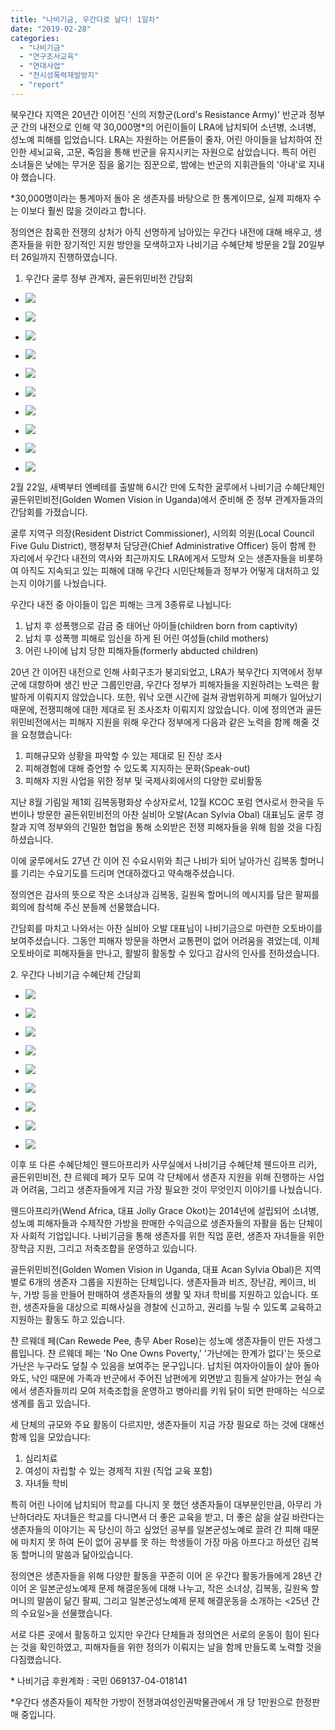 ```yaml
---
title: "나비기금, 우간다로 날다! 1일차"
date: "2019-02-28"
categories: 
  - "나비기금"
  - "연구조사교육"
  - "연대사업"
  - "전시성폭력재발방지"
  - "report"
---
```


북우간다 지역은 20년간 이어진 '신의 저항군(Lord's Resistance Army)' 반군과 정부군 간의 내전으로 인해 약 30,000명\*의 어린이들이 LRA에 납치되어 소년병, 소녀병, 성노예 피해를 입었습니다. LRA는 자원하는 어른들이 줄자, 어린 아이들을 납치하여 잔인한 세뇌교육, 고문, 죽임을 통해 반군을 유지시키는 자원으로 삼았습니다. 특히 어린 소녀들은 낮에는 무거운 짐을 옮기는 짐꾼으로, 밤에는 반군의 지휘관들의 '아내'로 지내야 했습니다.

\*30,000명이라는 통계마저 돌아 온 생존자를 바탕으로 한 통계이므로, 실제 피해자 수는 이보다 훨씬 많을 것이라고 합니다.

정의연은 참혹한 전쟁의 상처가 아직 선명하게 남아있는 우간다 내전에 대해 배우고, 생존자들을 위한 장기적인 지원 방안을 모색하고자 나비기금 수혜단체 방문을 2월 20일부터 26일까지 진행하였습니다.

1. 우간다 굴루 정부 관계자, 골든위민비전 간담회

- ![](https://womenandwar.net/kr/wp-content/uploads/2019/02/20190222_154700-1024x768.jpg)
    
- ![](https://womenandwar.net/kr/wp-content/uploads/2019/02/DSC_9282-1024x683.jpg)
    
- ![](https://womenandwar.net/kr/wp-content/uploads/2019/02/DSC_9239-1024x683.jpg)
    
- ![](https://womenandwar.net/kr/wp-content/uploads/2019/02/DSC_9276-1024x683.jpg)
    
- ![](https://womenandwar.net/kr/wp-content/uploads/2019/02/DSC_9337-1024x683.jpg)
    
- ![](https://womenandwar.net/kr/wp-content/uploads/2019/02/DSC_9334-1024x683.jpg)
    
- ![](https://womenandwar.net/kr/wp-content/uploads/2019/02/20190222_162101-1024x768.jpg)
    
- ![](https://womenandwar.net/kr/wp-content/uploads/2019/02/DSC_9342-1024x683.jpg)
    
- ![](https://womenandwar.net/kr/wp-content/uploads/2019/02/DSC_9352-1024x683.jpg)
    
- ![](https://womenandwar.net/kr/wp-content/uploads/2019/02/DSC04203-1024x683.jpg)
    

2월 22일, 새벽부터 엔베테를 출발해 6시간 만에 도착한 굴루에서 나비기금 수혜단체인 골든위민비전(Golden Women Vision in Uganda)에서 준비해 준 정부 관계자들과의 간담회를 가졌습니다.

굴루 지역구 의장(Resident District Commissioner), 시의회 의원(Local Council Five Gulu District), 행정부처 담당관(Chief Administrative Officer) 등이 함께 한 자리에서 우간다 내전의 역사와 최근까지도 LRA에게서 도망쳐 오는 생존자들을 비롯하여 아직도 지속되고 있는 피해에 대해 우간다 시민단체들과 정부가 어떻게 대처하고 있는지 이야기를 나눴습니다.

우간다 내전 중 아이들이 입은 피해는 크게 3종류로 나뉩니다:

1. 납치 후 성폭행으로 감금 중 태어난 아이들(children born from captivity)
2. 납치 후 성폭행 피해로 임신을 하게 된 어린 여성들(child mothers)
3. 어린 나이에 납치 당한 피해자들(formerly abducted children)

20년 간 이어진 내전으로 인해 사회구조가 붕괴되었고, LRA가 북우간다 지역에서 정부군에 대항하며 생긴 반군 그룹인만큼, 우간다 정부가 피해자들을 지원하려는 노력은 활발하게 이뤄지지 않았습니다. 또한, 워낙 오랜 시간에 걸쳐 광범위하게 피해가 일어났기 때문에, 전쟁피해에 대한 제대로 된 조사조차 이뤄지지 않았습니다. 이에 정의연과 골든위민비전에서는 피해자 지원을 위해 우간다 정부에게 다음과 같은 노력을 함께 해줄 것을 요청했습니다:

1. 피해규모와 상황을 파악할 수 있는 제대로 된 진상 조사
2. 피해경험에 대해 증언할 수 있도록 지지하는 문화(Speak-out)
3. 피해자 지원 사업을 위한 정부 및 국제사회에서의 다양한 로비활동

지난 8월 기림일 제1회 김복동평화상 수상자로서, 12월 KCOC 포럼 연사로서 한국을 두 번이나 방문한 골든위민비전의 아찬 실비아 오발(Acan Sylvia Obal) 대표님도 굴루 경찰과 지역 정부와의 긴밀한 협업을 통해 소외받은 전쟁 피해자들을 위해 힘쓸 것을 다짐하셨습니다.

이에 굴루에서도 27년 간 이어 진 수요시위와 최근 나비가 되어 날아가신 김복동 할머니를 기리는 수요기도를 드리며 연대하겠다고 약속해주셨습니다.

정의연은 감사의 뜻으로 작은 소녀상과 김복동, 길원옥 할머니의 메시지를 담은 팔찌를 회의에 참석해 주신 분들께 선물했습니다.

간담회를 마치고 나와서는 아찬 실비아 오발 대표님이 나비기금으로 마련한 오토바이를 보여주셨습니다. 그동안 피해자 방문을 하면서 교통편이 없어 어려움을 겪었는데, 이제 오토바이로 피해자들을 만나고, 활발히 활동할 수 있다고 감사의 인사를 전하셨습니다.

2\. 우간다 나비기금 수혜단체 간담회

- ![](https://womenandwar.net/kr/wp-content/uploads/2019/02/20190222_195242-1024x768.jpg)
    
- ![](https://womenandwar.net/kr/wp-content/uploads/2019/02/20190222_185001-1024x768.jpg)
    
- ![](https://womenandwar.net/kr/wp-content/uploads/2019/02/DSC04211-1024x683.jpg)
    
- ![](https://womenandwar.net/kr/wp-content/uploads/2019/02/DSC04212-1024x683.jpg)
    
- ![](https://womenandwar.net/kr/wp-content/uploads/2019/02/DSC04215-1024x683.jpg)
    
- ![](https://womenandwar.net/kr/wp-content/uploads/2019/02/DSC04220-1024x683.jpg)
    
- ![](https://womenandwar.net/kr/wp-content/uploads/2019/02/DSC04222-1024x683.jpg)
    
- ![](https://womenandwar.net/kr/wp-content/uploads/2019/02/DSC04223-1024x683.jpg)
    
- ![](https://womenandwar.net/kr/wp-content/uploads/2019/02/DSC04233-1024x683.jpg)
    

이후 또 다른 수혜단체인 웬드아프리카 사무실에서 나비기금 수혜단체 웬드아프 리카, 골든위민비전, 챤 르웨데 페가 모두 모여 각 단체에서 생존자 지원을 위해 진행하는 사업과 어려움, 그리고 생존자들에게 지금 가장 필요한 것이 무엇인지 이야기를 나눴습니다.

웬드아프리카(Wend Africa, 대표 Jolly Grace Okot)는 2014년에 설립되어 소녀병, 성노예 피해자들과 수제작한 가방을 판매한 수익금으로 생존자들의 자활을 돕는 단체이자 사회적 기업입니다. 나비기금을 통해 생존자를 위한 직업 훈련, 생존자 자녀들을 위한 장학금 지원, 그리고 저축조합을 운영하고 있습니다.

골든위민비전(Golden Women Vision in Uganda, 대표 Acan Sylvia Obal)은 지역별로 6개의 생존자 그룹을 지원하는 단체입니다. 생존자들과 비즈, 장난감, 케이크, 비누, 가방 등을 만들어 판매하여 생존자들의 생활 및 자녀 학비를 지원하고 있습니다. 또한, 생존자들을 대상으로 피해사실을 경찰에 신고하고, 권리를 누릴 수 있도록 교육하고 지원하는 활동도 하고 있습니다.

챤 르웨데 페(Can Rewede Pee, 총무 Aber Rose)는 성노예 생존자들이 만든 자생그룹입니다. 챤 르웨데 페는 'No One Owns Poverty,' '가난에는 한계가 없다'는 뜻으로 가난은 누구라도 덮칠 수 있음을 보여주는 문구입니다. 납치된 여자아이들이 살아 돌아와도, 낙인 때문에 가족과 반군에서 주어진 남편에게 외면받고 힘들게 살아가는 현실 속에서 생존자들끼리 모여 저축조합을 운영하고 병아리를 키워 닭이 되면 판매하는 식으로 생계를 돕고 있습니다.

세 단체의 규모와 주요 활동이 다르지만, 생존자들이 지금 가장 필요로 하는 것에 대해선 함께 입을 모았습니다:

1. 심리치료
2. 여성이 자립할 수 있는 경제적 지원 (직업 교육 포함)
3. 자녀들 학비

특히 어린 나이에 납치되어 학교를 다니지 못 했던 생존자들이 대부분인만큼, 아무리 가난하더라도 자녀들은 학교를 다니면서 더 좋은 교육을 받고, 더 좋은 삶을 살길 바란다는 생존자들의 이야기는 꼭 당신이 하고 싶었던 공부를 일본군성노예로 끌려 간 피해 때문에 마치지 못 하여 돈이 없어 공부를 못 하는 학생들이 가장 마음 아프다고 하셨던 김복동 할머니의 말씀과 닮아있습니다.

정의연은 생존자들을 위해 다양한 활동을 꾸준히 이어 온 우간다 활동가들에게 28년 간 이어 온 일본군성노예제 문제 해결운동에 대해 나누고, 작은 소녀상, 김복동, 길원옥 할머니의 말씀이 닮긴 팔찌, 그리고 일본군성노예제 문제 해결운동을 소개하는 <25년 간의 수요일>을 선물했습니다.

서로 다른 곳에서 활동하고 있지만 우간다 단체들과 정의연은 서로의 운동이 힘이 된다는 것을 확인하였고, 피해자들을 위한 정의가 이뤄지는 날을 함께 만들도록 노력할 것을 다짐했습니다.

\* 나비기금 후원계좌 : 국민 069137-04-018141

\*우간다 생존자들이 제작한 가방이 전쟁과여성인권박물관에서 개 당 1만원으로 한정판매 중입니다.
